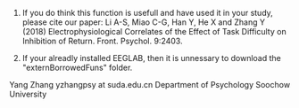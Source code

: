 1) If you do think this function is usefull and have used it in your study, please cite our paper:
Li A-S, Miao C-G, Han Y, He X and Zhang Y (2018)
Electrophysiological Correlates of the Effect of Task Difficulty on Inhibition of Return. Front. Psychol. 9:2403.
    
2) If your alreadly installed EEGLAB, then it is unnessary to download the "externBorrowedFuns" folder.

Yang Zhang
yzhangpsy at suda.edu.cn
Department of Psychology
Soochow University
